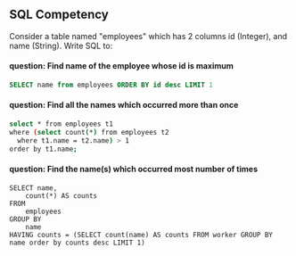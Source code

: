 ## SQL Competency
Consider a table named "employees" which has 2 columns id (Integer), and name (String). Write SQL to:

#### question: Find name of the employee whose id is maximum

```sql
SELECT name from employees ORDER BY id desc LIMIT 1
```

#### question: Find all the names which occurred more than once

``` bash
select * from employees t1 
where (select count(*) from employees t2 
  where t1.name = t2.name) > 1 
order by t1.name;

```


#### question: Find the name(s) which occurred most number of times

```
SELECT name,
    count(*) AS counts
FROM
    employees
GROUP BY
    name
HAVING counts = (SELECT count(name) AS counts FROM worker GROUP BY name order by counts desc LIMIT 1)

```
